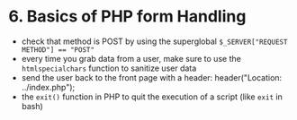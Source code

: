# 6. Basics of PHP form Handling 

- check that method is POST by using the superglobal `$_SERVER["REQUEST METHOD"] == "POST"`
- every time you grab data from a user, make sure to use the `htmlspecialchars` function to sanitize user data
- send the user back to the front page with a header: header("Location: ../index.php");
- the `exit()` function in PHP to quit the execution of a script (like `exit` in bash)
